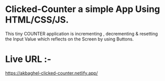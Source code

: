 # Clicked-Counter a simple App Using HTML/CSS/JS.
This tiny COUNTER application is incrementing , decrementing & resetting the Input Value which reflects on the Screen by using Buttons.
# Live URL :-
https://akbaghel-clicked-counter.netlify.app/
